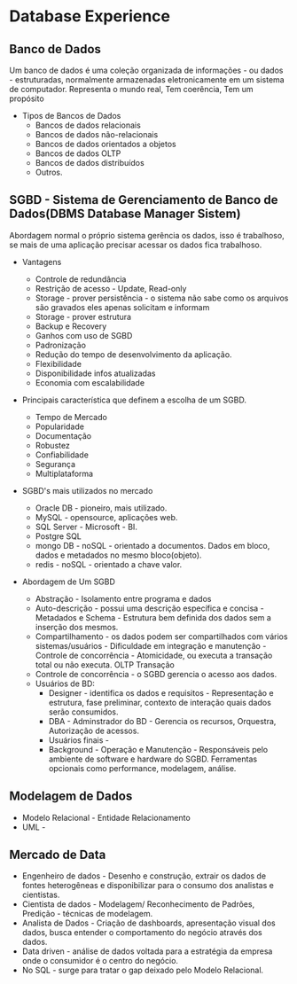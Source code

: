 # Database Experience
## Banco de Dados
Um banco de dados é uma coleção organizada de informações - ou dados - estruturadas, normalmente armazenadas eletronicamente em um sistema de computador.
Representa o mundo real, Tem coerência, Tem um propósito
* Tipos de Bancos de Dados
  - Bancos de dados relacionais
  - Bancos de dados não-relacionais
  - Bancos de dados orientados a objetos
  - Bancos de dados OLTP
  - Bancos de dados distribuídos
  - Outros.
## SGBD - Sistema de Gerenciamento de Banco de Dados(DBMS Database Manager Sistem)
  Abordagem normal o próprio sistema gerência os dados, isso é trabalhoso, se mais de uma aplicação precisar acessar os dados fica trabalhoso.
* Vantagens
  - Controle de redundância
  - Restrição de acesso - Update, Read-only
  - Storage - prover persistência - o sistema não sabe como os arquivos são gravados eles apenas solicitam e informam  
  - Storage - prover estrutura
  - Backup e Recovery
  - Ganhos com uso de SGBD
   - Padronização
   - Redução do tempo de desenvolvimento da aplicação.
   - Flexibilidade
   - Disponibilidade infos atualizadas
   - Economia com escalabilidade
* Principais característica que definem a escolha de um SGBD.
  - Tempo de Mercado
  - Popularidade
  - Documentação
  - Robustez
  - Confiabilidade
  - Segurança
  - Multiplataforma
  
* SGBD's mais utilizados no mercado
  - Oracle DB - pioneiro, mais utilizado.
  - MySQL - opensource, aplicações web.
  - SQL Server - Microsoft - BI.
  - Postgre SQL
  - mongo DB - noSQL - orientado a documentos. Dados em bloco, dados e metadados no mesmo bloco(objeto).
  - redis - noSQL - orientado a chave valor.
* Abordagem de Um SGBD
  - Abstração - Isolamento entre programa e dados
  - Auto-descrição - possui uma descrição específica e concisa - Metadados e Schema - Estrutura bem definida dos dados sem a inserção dos mesmos.
  - Compartilhamento - os dados podem ser compartilhados com vários sistemas/usuários - Dificuldade em integração e manutenção - Controle de concorrência - Atomicidade, ou executa a transação total ou não executa. OLTP Transação
  - Controle de concorrência - o SGBD gerencia o acesso aos dados.
  - Usuários de BD: 
      - Designer - identifica os dados e requisitos - Representação e estrutura, fase preliminar, contexto de interação quais dados serão consumidos.
      - DBA - Adminstrador do BD - Gerencia os recursos, Orquestra, Autorização de acessos.
      - Usuários finais - 
      - Background - Operação e Manutenção - Responsáveis pelo ambiente de software e hardware do SGBD. Ferramentas opcionais como performance, modelagem, análise.
## Modelagem de Dados
* Modelo Relacional - Entidade Relacionamento
* UML -
## Mercado de Data
* Engenheiro de dados - Desenho e construção, extrair os dados de fontes heterogêneas e disponibilizar para o consumo dos analistas e cientistas.
* Cientista de dados - Modelagem/ Reconhecimento de Padrões, Predição - técnicas de modelagem.
* Analista de Dados - Criação de dashboards, apresentação visual dos dados, busca entender o comportamento do negócio através dos dados.
* Data driven - análise de dados voltada para a estratégia da empresa onde o consumidor é o centro do negócio.
* No SQL - surge para tratar o gap deixado pelo Modelo Relacional.

